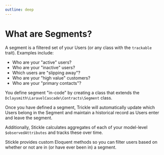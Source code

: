 ```yaml
---
outline: deep
---
```


# What are Segments?

A segment is a filtered set of your Users (or any class with the `trackable` trait). Examples include:

-   Who are your "active" users?
-   Who are your "inactive" users?
-   Which users are "slipping away"?
-   Who are your "high value" customers?
-   Who are your "primary contacts"?

You define segment "in-code" by creating a class that extends the `Dclaysmith\LaravelCascade\Contracts\Segment` class.

Once you have defined a segment, Trickle will automatically update which Users belong in the Segment and maintain a historical record as Users enter and leave the segment.

Additionally, Stickle calculates aggregates of each of your model-level `$observedAttributes` and tracks these over time.

Stickle provides custom Eloquent methods so you can filter users based on whether or not are in (or have ever been in) a segment.
